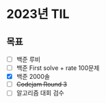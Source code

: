# 2023년 TIL

## 목표

- [ ] 백준 루비
- [ ] 백준 First solve + rate 100문제
- [x] 백준 2000솔
- [ ] ~~Codejam Round 3~~
- [ ] 알고리즘 대회 검수
